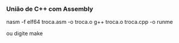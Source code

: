 ### União de C++ com Assembly
nasm -f elf64 troca.asm  -o troca.o
g++ troca.o troca.cpp -o runme

ou digite make
